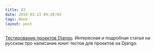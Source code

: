 ```yaml
---
title: 83
date: 2018-03-23 09:20:03
tags: None
layout: post
---
```


[Тестирование проектов Django](https://habrahabr.ru/post/122156/). Интересная и подробная статья на русском про написание юнит тестов для проектов на Django.
